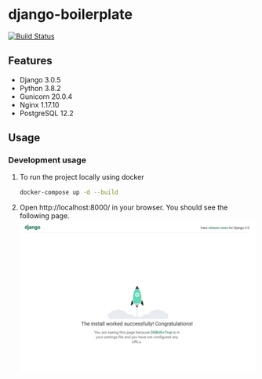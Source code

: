 # django-boilerplate
[![Build Status](https://travis-ci.org/ritwickdsouza/django-boilerplate.svg?branch=master)](https://travis-ci.org/ritwickdsouza/django-boilerplate)

## Features
* Django 3.0.5
* Python 3.8.2
* Gunicorn 20.0.4
* Nginx 1.17.10
* PostgreSQL 12.2
## Usage
###  Development usage
1. To run the project locally using docker
    ```bash
    docker-compose up -d --build
    ```
2. Open http://localhost:8000/ in your browser. You should see the following page.
    ![Hello, World!](media/hello_world.png "Hello, World!")
